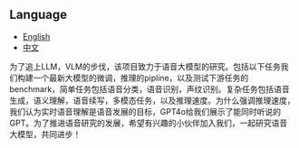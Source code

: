  ## Language


- [English](README.en.md)
- [中文](README.zh.md)

 为了追上LLM，VLM的步伐，该项目致力于语音大模型的研究。包括以下任务我们构建一个最新大模型的微调，推理的pipline，以及测试下游任务的benchmark，简单任务包括语音分类，语音识别，声纹识别。复杂任务包括语音生成，语义理解，语音续写，多模态任务，以及推理速度。为什么强调推理速度，我们认为实时语音理解是语音发展的目标，GPT4o给我们展示了能同时听说的GPT。为了推进语音研究的发展，希望有兴趣的小伙伴加入我们，一起研究语音大模型，共同进步！